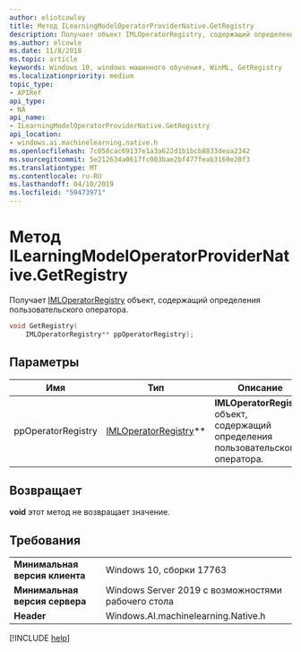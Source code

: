 ```yaml
---
author: eliotcowley
title: Метод ILearningModelOperatorProviderNative.GetRegistry
description: Получает объект IMLOperatorRegistry, содержащий определения пользовательского оператора.
ms.author: elcowle
ms.date: 11/8/2018
ms.topic: article
keywords: Windows 10, windows машинного обучения, WinML, GetRegistry
ms.localizationpriority: medium
topic_type:
- APIRef
api_type:
- NA
api_name:
- ILearningModelOperatorProviderNative.GetRegistry
api_location:
- windows.ai.machinelearning.native.h
ms.openlocfilehash: 7c058cac69137e1a3a622d1b1bcb8833deaa2342
ms.sourcegitcommit: 5e212634a0617fc003bae2bf477feab3169e28f3
ms.translationtype: MT
ms.contentlocale: ru-RU
ms.lasthandoff: 04/10/2019
ms.locfileid: "59473971"
---
```

# <a name="ilearningmodeloperatorprovidernativegetregistry-method"></a>Метод ILearningModelOperatorProviderNative.GetRegistry

Получает [IMLOperatorRegistry](../custom-operators/IMLOperatorRegistry.md) объект, содержащий определения пользовательского оператора.

```cpp
void GetRegistry(
    IMLOperatorRegistry** ppOperatorRegistry);
```

## <a name="parameters"></a>Параметры

| Имя | Тип | Описание |
|------|------|-------------|
| ppOperatorRegistry | [IMLOperatorRegistry](../custom-operators/IMLOperatorRegistry.md)** | **IMLOperatorRegistry** объект, содержащий определения пользовательского оператора. |

## <a name="returns"></a>Возвращает

**void** этот метод не возвращает значение.

## <a name="requirements"></a>Требования

| | |
|-|-|
| **Минимальная версия клиента** | Windows 10, сборки 17763 |
| **Минимальная версия сервера** | Windows Server 2019 с возможностями рабочего стола |
| **Header** | Windows.AI.machinelearning.Native.h |

[!INCLUDE [help](../includes/get-help.md)]
